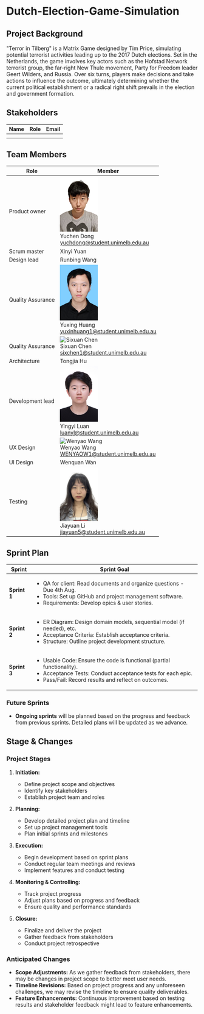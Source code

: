 # Dutch-Election-Game-Simulation

## Project Background

"Terror in Tilberg" is a Matrix Game designed by Tim Price, simulating potential terrorist activities leading up to the 2017 Dutch elections. Set in the Netherlands, the game involves key actors such as the Hofstad Network terrorist group, the far-right New Thule movement, Party for Freedom leader Geert Wilders, and Russia. Over six turns, players make decisions and take actions to influence the outcome, ultimately determining whether the current political establishment or a radical right shift prevails in the election and government formation.

## Stakeholders

| Name         | Role   | Email                       |
| ------------ | ------ | --------------------------- |
|    |  |    |
|    |  |    |



## Team Members

| Role               | Member       |
| -------------------| -------------|
| Product owner      | <img src="https://github.com/lollyluan/Dutch-Election-Game-Simulation/blob/main/profile/Yuchen_Dong.jpg"  alt="Yuchen Dong" width="100"> <br /> Yuchen Dong <br /> yuchdong@student.unimelb.edu.au|
| Scrum master       | Xinyi Yuan   |
| Design lead        | Runbing Wang |
| Quality Assurance  | <img src="https://github.com/lollyluan/Dutch-Election-Game-Simulation/blob/main/profile/Yuxing_Huang.jpg"  alt="Yuxing Huang" width="100"> <br /> Yuxing Huang <br /> yuxinhuang1@student.unimelb.edu.au|
| Quality Assurance  |  <img src="https://github.com/lollyluan/Dutch-Election-Game-Simulation/blob/main/profile/Sixuan_Chen.JPG" alt="Sixuan Chen" width="100"> <br /> Sixuan Chen <br /> sixchen1@student.unimelb.edu.au  |
| Architecture       | Tongjia Hu   |
| Development lead   | <img src="https://github.com/lollyluan/Dutch-Election-Game-Simulation/blob/main/profile/Yingyi_Luan.JPG"  alt="Yingyi Luan" width="100"> <br /> Yingyi Luan <br /> luanyl@student.unimelb.edu.au  |
| UX Design          |  <img src="https://github.com/lollyluan/Dutch-Election-Game-Simulation/blob/main/profile/Wenyao_Wang_profile.jpg" alt="Wenyao Wang" width="100"> <br /> Wenyao Wang <br /> WENYAOW1@student.unimelb.edu.au |
| UI Design          | Wenquan Wan  |
| Testing            | <img src="https://github.com/lollyluan/Dutch-Election-Game-Simulation/blob/main/profile/Jiayua _Li.jpg" alt="Jiayua Li" width="100"> <br />Jiayuan Li<br /> jiayuan5@student.unimelb.edu.au|




## Sprint Plan



| <center>Sprint</center> | <center>Sprint Goal</center>                                                                                   |
| ----------------------- |  ------------------------------------------------------------------------------------------------------------- |
| **Sprint 1**            | <ul><li>QA for client: Read documents and organize questions - Due 4th Aug.</li><li>Tools: Set up GitHub and project management software.</li><li>Requirements: Develop epics & user stories.</li></ul>                                                  | 
| **Sprint 2**            | <ul><li>ER Diagram: Design domain models, sequential model (if needed), etc.</li><li>Acceptance Criteria: Establish acceptance criteria.</li><li>Structure: Outline project development structure.</li></ul>                                            |    
| **Sprint 3**            | <ul><li>Usable Code: Ensure the code is functional (partial functionality).</li><li>Acceptance Tests: Conduct acceptance tests for each epic.</li><li>Pass/Fail: Record results and reflect on outcomes.</li></ul>                                           |    




### Future Sprints
- **Ongoing sprints** will be planned based on the progress and feedback from previous sprints. Detailed plans will be updated as we advance.



## Stage & Changes



### Project Stages
1. **Initiation:**
   - Define project scope and objectives
   - Identify key stakeholders
   - Establish project team and roles

2. **Planning:**
   - Develop detailed project plan and timeline
   - Set up project management tools
   - Plan initial sprints and milestones

3. **Execution:**
   - Begin development based on sprint plans
   - Conduct regular team meetings and reviews
   - Implement features and conduct testing

4. **Monitoring & Controlling:**
   - Track project progress
   - Adjust plans based on progress and feedback
   - Ensure quality and performance standards

5. **Closure:**
   - Finalize and deliver the project
   - Gather feedback from stakeholders
   - Conduct project retrospective



### Anticipated Changes
- **Scope Adjustments:** As we gather feedback from stakeholders, there may be changes in project scope to better meet user needs.
- **Timeline Revisions:** Based on project progress and any unforeseen challenges, we may revise the timeline to ensure quality deliverables.
- **Feature Enhancements:** Continuous improvement based on testing results and stakeholder feedback might lead to feature enhancements.


